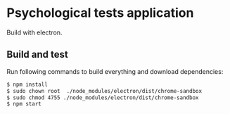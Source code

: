 # Psychological tests application

Build with electron.

## Build and test

Run following commands to build everything and download dependencies:

```bash
$ npm install
$ sudo chown root  ./node_modules/electron/dist/chrome-sandbox
$ sudo chmod 4755 ./node_modules/electron/dist/chrome-sandbox
$ npm start
```
